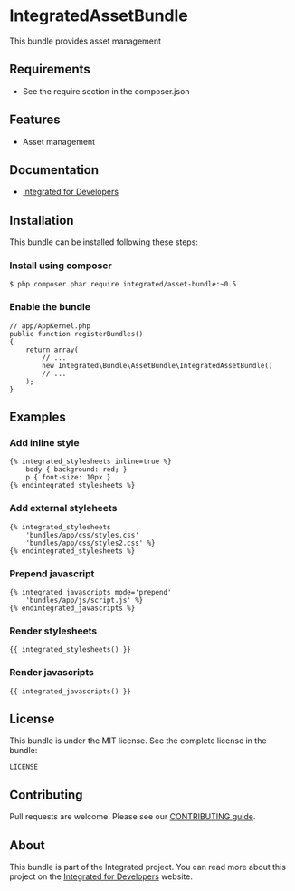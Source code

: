 # IntegratedAssetBundle #
This bundle provides asset management

## Requirements ##
* See the require section in the composer.json

## Features ##
* Asset management

## Documentation ##
* [Integrated for Developers](http://integratedfordevelopers.com/ "Integrated for Developers")

## Installation ##
This bundle can be installed following these steps:

### Install using composer ###

    $ php composer.phar require integrated/asset-bundle:~0.5

### Enable the bundle ###

    // app/AppKernel.php
    public function registerBundles()
    {
        return array(
            // ...
            new Integrated\Bundle\AssetBundle\IntegratedAssetBundle()
            // ...
        );
    }

## Examples ##

### Add inline style ###

    {% integrated_stylesheets inline=true %}
        body { background: red; }
        p { font-size: 10px }
    {% endintegrated_stylesheets %}
    
### Add external styleheets ###

    {% integrated_stylesheets
        'bundles/app/css/styles.css'
        'bundles/app/css/styles2.css' %}
    {% endintegrated_stylesheets %}
    
### Prepend javascript ###
    
    {% integrated_javascripts mode='prepend'
        'bundles/app/js/script.js' %}
    {% endintegrated_javascripts %}
    
### Render stylesheets ###
 
    {{ integrated_stylesheets() }}  
     
### Render javascripts ###
 
    {{ integrated_javascripts() }}

## License ##
This bundle is under the MIT license. See the complete license in the bundle:

    LICENSE

## Contributing ##
Pull requests are welcome. Please see our [CONTRIBUTING guide](http://integratedfordevelopers.com/contributing "CONTRIBUTING guide").

## About ##
This bundle is part of the Integrated project. You can read more about this project on the
[Integrated for Developers](http://integratedfordevelopers.com/ "Integrated for Developers") website.
